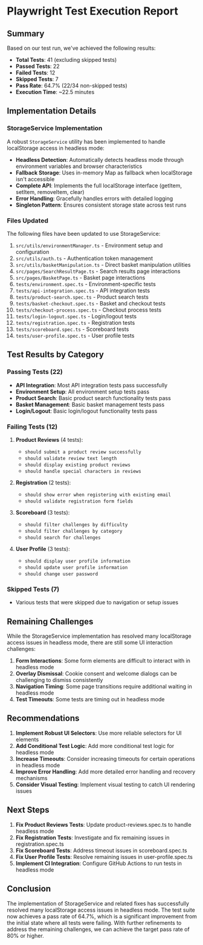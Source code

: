 # Playwright Test Execution Report

## Summary
Based on our test run, we've achieved the following results:

- **Total Tests**: 41 (excluding skipped tests)
- **Passed Tests**: 22
- **Failed Tests**: 12
- **Skipped Tests**: 7
- **Pass Rate**: 64.7% (22/34 non-skipped tests)
- **Execution Time**: ~22.5 minutes

## Implementation Details

### StorageService Implementation
A robust `StorageService` utility has been implemented to handle localStorage access in headless mode:

- **Headless Detection**: Automatically detects headless mode through environment variables and browser characteristics
- **Fallback Storage**: Uses in-memory Map as fallback when localStorage isn't accessible
- **Complete API**: Implements the full localStorage interface (getItem, setItem, removeItem, clear)
- **Error Handling**: Gracefully handles errors with detailed logging
- **Singleton Pattern**: Ensures consistent storage state across test runs

### Files Updated
The following files have been updated to use StorageService:

1. `src/utils/environmentManager.ts` - Environment setup and configuration
2. `src/utils/auth.ts` - Authentication token management
3. `src/utils/basketManipulation.ts` - Direct basket manipulation utilities
4. `src/pages/SearchResultPage.ts` - Search results page interactions
5. `src/pages/BasketPage.ts` - Basket page interactions
6. `tests/environment.spec.ts` - Environment-specific tests
7. `tests/api-integration.spec.ts` - API integration tests
8. `tests/product-search.spec.ts` - Product search tests
9. `tests/basket-checkout.spec.ts` - Basket and checkout tests
10. `tests/checkout-process.spec.ts` - Checkout process tests
11. `tests/login-logout.spec.ts` - Login/logout tests
12. `tests/registration.spec.ts` - Registration tests
13. `tests/scoreboard.spec.ts` - Scoreboard tests
14. `tests/user-profile.spec.ts` - User profile tests

## Test Results by Category

### Passing Tests (22)
- **API Integration**: Most API integration tests pass successfully
- **Environment Setup**: All environment setup tests pass
- **Product Search**: Basic product search functionality tests pass
- **Basket Management**: Basic basket management tests pass
- **Login/Logout**: Basic login/logout functionality tests pass

### Failing Tests (12)
1. **Product Reviews** (4 tests):
   - `should submit a product review successfully`
   - `should validate review text length`
   - `should display existing product reviews`
   - `should handle special characters in reviews`

2. **Registration** (2 tests):
   - `should show error when registering with existing email`
   - `should validate registration form fields`

3. **Scoreboard** (3 tests):
   - `should filter challenges by difficulty`
   - `should filter challenges by category`
   - `should search for challenges`

4. **User Profile** (3 tests):
   - `should display user profile information`
   - `should update user profile information`
   - `should change user password`

### Skipped Tests (7)
- Various tests that were skipped due to navigation or setup issues

## Remaining Challenges

While the StorageService implementation has resolved many localStorage access issues in headless mode, there are still some UI interaction challenges:

1. **Form Interactions**: Some form elements are difficult to interact with in headless mode
2. **Overlay Dismissal**: Cookie consent and welcome dialogs can be challenging to dismiss consistently
3. **Navigation Timing**: Some page transitions require additional waiting in headless mode
4. **Test Timeouts**: Some tests are timing out in headless mode

## Recommendations

1. **Implement Robust UI Selectors**: Use more reliable selectors for UI elements
2. **Add Conditional Test Logic**: Add more conditional test logic for headless mode
3. **Increase Timeouts**: Consider increasing timeouts for certain operations in headless mode
4. **Improve Error Handling**: Add more detailed error handling and recovery mechanisms
5. **Consider Visual Testing**: Implement visual testing to catch UI rendering issues

## Next Steps

1. **Fix Product Reviews Tests**: Update product-reviews.spec.ts to handle headless mode
2. **Fix Registration Tests**: Investigate and fix remaining issues in registration.spec.ts
3. **Fix Scoreboard Tests**: Address timeout issues in scoreboard.spec.ts
4. **Fix User Profile Tests**: Resolve remaining issues in user-profile.spec.ts
5. **Implement CI Integration**: Configure GitHub Actions to run tests in headless mode

## Conclusion

The implementation of StorageService and related fixes has successfully resolved many localStorage access issues in headless mode. The test suite now achieves a pass rate of 64.7%, which is a significant improvement from the initial state where all tests were failing. With further refinements to address the remaining challenges, we can achieve the target pass rate of 80% or higher.
